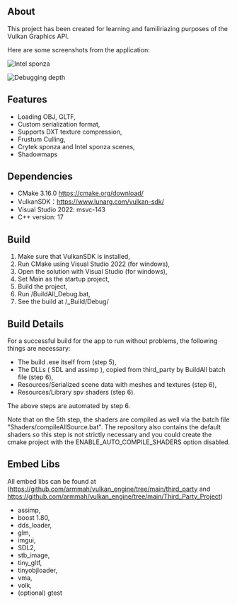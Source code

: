 ## About

This project has been created for learning and familiriazing purposes of the Vulkan Graphics API.

Here are some screenshots from the application:

![Intel sponza](https://github.com/armmah/vulkan_engine/tree/main/Examples/Shadowmaps.gif)

![Debugging depth](https://github.com/armmah/vulkan_engine/tree/main/Examples/Debugging_Depth.gif)

## Features

- Loading OBJ, GLTF,
- Custom serialization format,
- Supports DXT texture compression,
- Frustum Culling,
- Crytek sponza and Intel sponza scenes,
- Shadowmaps

## Dependencies

- CMake 3.16.0 https://cmake.org/download/
- VulkanSDK：https://www.lunarg.com/vulkan-sdk/
- Visual Studio 2022: msvc-143
- C++ version: 17

## Build

1. Make sure that VulkanSDK is installed,
2. Run CMake using Visual Studio 2022 (for windows),
3. Open the solution with Visual Studio (for windows),
4. Set Main as the startup project,
5. Build the project,
6. Run /BuildAll_Debug.bat,
7. See the build at /_Build/Debug/

## Build Details

For a successful build for the app to run without problems, the following things are necessary:
- The build .exe itself from (step 5),
- The DLLs ( SDL and assimp ), copied from third_party by BuildAll batch file (step 6),
- Resources/Serialized scene data with meshes and textures (step 6),
- Resources/Library spv shaders (step 6).

The above steps are automated by step 6.

Note that on the 5th step, the shaders are compiled as well via the batch file "Shaders/compileAllSource.bat". The repository also contains the default shaders so this step is not strictly necessary and you could create the cmake project with the ENABLE_AUTO_COMPILE_SHADERS option disabled.

## Embed Libs

All embed libs can be found at (https://github.com/armmah/vulkan_engine/tree/main/third_party and https://github.com/armmah/vulkan_engine/tree/main/Third_Party_Project)

- assimp,
- boost 1.80,
- dds_loader,
- glm,
- imgui,
- SDL2,
- stb_image,
- tiny_gltf,
- tinyobjloader,
- vma,
- volk,
- (optional) gtest
